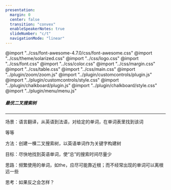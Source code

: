 ```yaml
---
presentation:
  margin: 0
  center: false
  transition: "convex"
  enableSpeakerNotes: true
  slideNumber: "c/t"
  navigationMode: "linear"
---
```


@import "../css/font-awesome-4.7.0/css/font-awesome.css"
@import "../css/theme/solarized.css"
@import "../css/logo.css"
@import "../css/font.css"
@import "../css/color.css"
@import "../css/margin.css"
@import "../css/table.css"
@import "../css/main.css"
@import "../plugin/zoom/zoom.js"
@import "../plugin/customcontrols/plugin.js"
@import "../plugin/customcontrols/style.css"
@import "../plugin/chalkboard/plugin.js"
@import "../plugin/chalkboard/style.css"
@import "../plugin/menu/menu.js"

<!-- slide data-notes="" -->

##### 最优二叉搜索树

---

场景：语言翻译，从英语到法语，对给定的单词，在单词表里找到该词

等等


方法：创建一棵二叉搜索树，以英语单词作为关键字构建树

目标：尽快地找到英语单词，使“总”的搜索时间尽量少

思路：频繁使用的单词，如the，应尽可能靠近根；而不经常出现的单词可以离根远一些

思考：如果反之会怎样？



